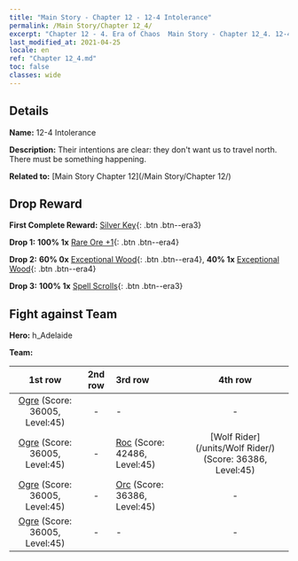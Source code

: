 ```yaml
---
title: "Main Story - Chapter 12 - 12-4 Intolerance"
permalink: /Main Story/Chapter 12_4/
excerpt: "Chapter 12 - 4. Era of Chaos  Main Story - Chapter 12_4. 12-4 Intolerance"
last_modified_at: 2021-04-25
locale: en
ref: "Chapter 12_4.md"
toc: false
classes: wide
---
```


## Details

 **Name:** 12-4 Intolerance

 **Description:** Their intentions are clear: they don't want us to travel north. There must be something happening.

 **Related to:** [Main Story Chapter 12](/Main Story/Chapter 12/)

## Drop Reward

 **First Complete Reward:** [Silver Key](/Items/con_693/){: .btn .btn--era3}

 **Drop 1:** **100% 1x** [Rare Ore +1](/Items/mat_40/){: .btn .btn--era4}

 **Drop 2:** **60% 0x** [Exceptional Wood](/Items/mat_34/){: .btn .btn--era4}, **40% 1x** [Exceptional Wood](/Items/mat_34/){: .btn .btn--era4}

 **Drop 3:** **100% 1x** [Spell Scrolls](/Items/con_694/){: .btn .btn--era3}


## Fight against Team
 **Hero:** h_Adelaide

 **Team:**


  | 1st row | 2nd row | 3rd row | 4th row |
  |:----:|:----:|:----|:----:|
  | [Ogre](/units/Ogre/) (Score: 36005, Level:45)  | - | - | - |
  | [Ogre](/units/Ogre/) (Score: 36005, Level:45)  | - | [Roc](/units/Roc/) (Score: 42486, Level:45)  | [Wolf Rider](/units/Wolf Rider/) (Score: 36386, Level:45)  |
  | [Ogre](/units/Ogre/) (Score: 36005, Level:45)  | - | [Orc](/units/Orc/) (Score: 36386, Level:45)  | - |
  | [Ogre](/units/Ogre/) (Score: 36005, Level:45)  | - | - | - |


